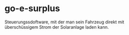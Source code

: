 # go-e-surplus
Steuerungssdoftware, mit der man sein Fahrzeug direkt mit überschüssigem Strom der Solaranlage laden kann.
